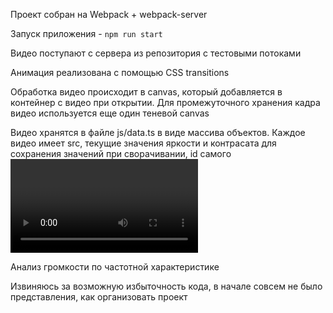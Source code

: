 Проект собран на Webpack + webpack-server

Запуск приложения -
``npm run start``

Видео поступают с сервера из репозитория с тестовыми потоками

Анимация реализована с помощью CSS transitions

Обработка видео происходит в canvas, который добавляется в контейнер с видео
при открытии. Для промежуточного хранения кадра видео используется еще один
теневой canvas

Видео хранятся в файле js/data.ts в виде массива объектов. 
Каждое видео имеет src, текущие значения яркости и контрасата для 
сохранения значений при сворачивании, id самого <video> и Source Media Element
, который нужен для того, чтобы можно было присоединять к анализатору различные
источники не создавая экземпляр Source кадый раз

Анализ громкости по частотной характеристике

Извиняюсь за возможную избыточность кода, в начале совсем 
не было представления, как организовать проект

